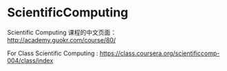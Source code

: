ScientificComputing
===================

Scientific Computing 课程的中文页面：http://academy.guokr.com/course/80/

For Class Scientific Computing : https://class.coursera.org/scientificcomp-004/class/index

